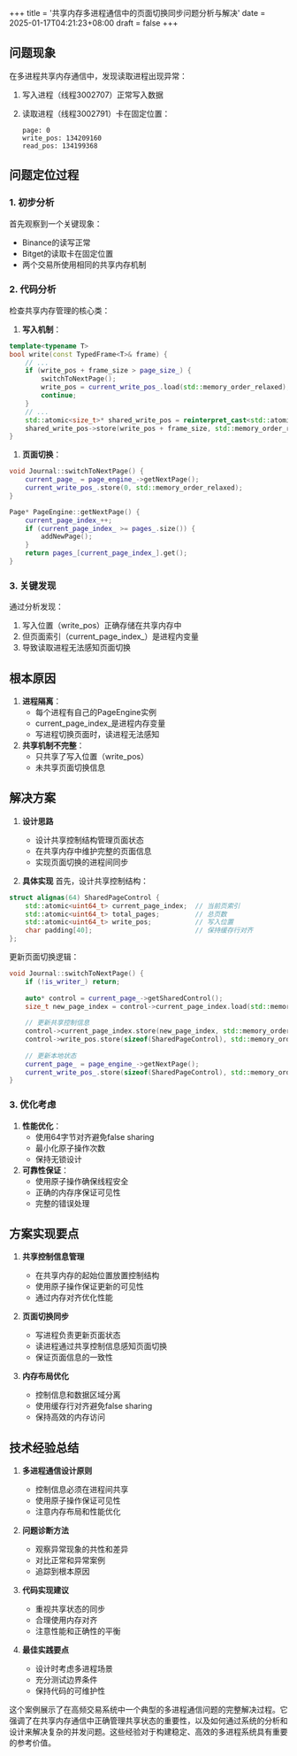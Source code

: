 +++
title = '共享内存多进程通信中的页面切换同步问题分析与解决'
date = 2025-01-17T04:21:23+08:00
draft = false
+++
## 问题现象

在多进程共享内存通信中，发现读取进程出现异常：

1. 写入进程（线程3002707）正常写入数据
2. 读取进程（线程3002791）卡在固定位置：
    
    ```
    page: 0
    write_pos: 134209160
    read_pos: 134199368
    
    ```
    

## 问题定位过程

### 1. 初步分析

首先观察到一个关键现象：

- Binance的读写正常
- Bitget的读取卡在固定位置
- 两个交易所使用相同的共享内存机制

### 2. 代码分析

检查共享内存管理的核心类：

1. **写入机制**：

```cpp
template<typename T>
bool write(const TypedFrame<T>& frame) {
    // ...
    if (write_pos + frame_size > page_size_) {
        switchToNextPage();
        write_pos = current_write_pos_.load(std::memory_order_relaxed);
        continue;
    }
    // ...
    std::atomic<size_t>* shared_write_pos = reinterpret_cast<std::atomic<size_t>*>(current_page_->getData());
    shared_write_pos->store(write_pos + frame_size, std::memory_order_release);
}

```

1. **页面切换**：

```cpp
void Journal::switchToNextPage() {
    current_page_ = page_engine_->getNextPage();
    current_write_pos_.store(0, std::memory_order_relaxed);
}

Page* PageEngine::getNextPage() {
    current_page_index_++;
    if (current_page_index_ >= pages_.size()) {
        addNewPage();
    }
    return pages_[current_page_index_].get();
}

```

### 3. 关键发现

通过分析发现：

1. 写入位置（write_pos）正确存储在共享内存中
2. 但页面索引（current_page_index_）是进程内变量
3. 导致读取进程无法感知页面切换

## 根本原因

1. **进程隔离**：
    - 每个进程有自己的PageEngine实例
    - current_page_index_是进程内存变量
    - 写进程切换页面时，读进程无法感知
2. **共享机制不完整**：
    - 只共享了写入位置（write_pos）
    - 未共享页面切换信息


## 解决方案

1. **设计思路**
   - 设计共享控制结构管理页面状态
   - 在共享内存中维护完整的页面信息
   - 实现页面切换的进程间同步

2. **具体实现**
首先，设计共享控制结构：
```cpp
struct alignas(64) SharedPageControl {
    std::atomic<uint64_t> current_page_index;  // 当前页索引
    std::atomic<uint64_t> total_pages;         // 总页数
    std::atomic<uint64_t> write_pos;           // 写入位置
    char padding[40];                          // 保持缓存行对齐
};
```

更新页面切换逻辑：
```cpp
void Journal::switchToNextPage() {
    if (!is_writer_) return;
    
    auto* control = current_page_->getSharedControl();
    size_t new_page_index = control->current_page_index.load(std::memory_order_relaxed) + 1;
    
    // 更新共享控制信息
    control->current_page_index.store(new_page_index, std::memory_order_release);
    control->write_pos.store(sizeof(SharedPageControl), std::memory_order_release);
    
    // 更新本地状态
    current_page_ = page_engine_->getNextPage();
    current_write_pos_.store(sizeof(SharedPageControl), std::memory_order_relaxed);
}
```

### 3. 优化考虑

1. **性能优化**：
    - 使用64字节对齐避免false sharing
    - 最小化原子操作次数
    - 保持无锁设计
2. **可靠性保证**：
    - 使用原子操作确保线程安全
    - 正确的内存序保证可见性
    - 完整的错误处理

## 方案实现要点

1. **共享控制信息管理**
   - 在共享内存的起始位置放置控制结构
   - 使用原子操作保证更新的可见性
   - 通过内存对齐优化性能

2. **页面切换同步**
   - 写进程负责更新页面状态
   - 读进程通过共享控制信息感知页面切换
   - 保证页面信息的一致性

3. **内存布局优化**
   - 控制信息和数据区域分离
   - 使用缓存行对齐避免false sharing
   - 保持高效的内存访问

## 技术经验总结

1. **多进程通信设计原则**
   - 控制信息必须在进程间共享
   - 使用原子操作保证可见性
   - 注意内存布局和性能优化

2. **问题诊断方法**
   - 观察异常现象的共性和差异
   - 对比正常和异常案例
   - 追踪到根本原因

3. **代码实现建议**
   - 重视共享状态的同步
   - 合理使用内存对齐
   - 注意性能和正确性的平衡

4. **最佳实践要点**
   - 设计时考虑多进程场景
   - 充分测试边界条件
   - 保持代码的可维护性

这个案例展示了在高频交易系统中一个典型的多进程通信问题的完整解决过程。它强调了在共享内存通信中正确管理共享状态的重要性，以及如何通过系统的分析和设计来解决复杂的并发问题。这些经验对于构建稳定、高效的多进程系统具有重要的参考价值。
